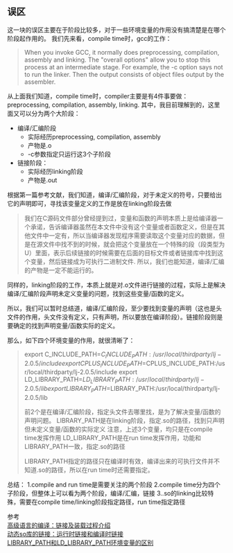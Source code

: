 ## 误区

这一块的误区主要在于阶段比较多，对于一些环境变量的作用没有搞清楚是在哪个阶段起作用的。
我们先来看，compile time时，gcc的工作：
>When you invoke GCC, it normally does preprocessing, compilation, assembly and linking.  The "overall options" allow you to stop this process at an intermediate stage.  For example, the -c option says not to run the linker.  Then the output consists of object files output by the assembler.

从上面我们知道，compile time时，compiler主要是有4件事要做：preprocessing, compilation, assembly, linking.
其中，我目前理解到的，这里面又可以分为两个大阶段：
- 编译/汇编阶段
    - 实际经历preprocessing, compilation, assembly
    - 产物是.o
    - -c参数指定只运行这3个子阶段
- 链接阶段：
    - 实际经历linking阶段
    - 产物是.out

根据第一篇参考文献，我们知道，编译/汇编阶段，对于未定义的符号，只要给出它的声明即可，寻找该变量定义的工作是放在linking阶段去做
>我们在C源码文件部分曾经提到过，变量和函数的声明本质上是给编译器一个承诺，告诉编译器虽然在本文件中没有这个变量或者函数定义，但是在其他文件中一定有，所以当编译器发现程序需要读取这个变量对应的数据，但是在源文件中找不到的时候，就会把这个变量放在一个特殊的段（段类型为 U）里面，表示后续链接的时候需要在后面的目标文件或者链接库中找到这个变量，然后链接成为可执行二进制文件.
所以，我们也能知道，编译/汇编的产物是一定不能运行的。

同样的，linking阶段的工作，本质上就是对.o文件进行链接的过程，实际上是解决编译/汇编阶段声明未定义变量的问题，找到这些变量/函数的定义。

所以，我们可以暂时总结道，编译/汇编阶段，至少要找到变量的声明（这也是头文件的作用，头文件没有定义，只有声明，所以要放在编译阶段）。链接阶段则是要确定的找到声明变量/函数实际的定义。

那么，如下四个环境变量的作用，就很清晰了：
>export C_INCLUDE_PATH=$C_INCLUDE_PATH:/usr/local/thirdparty/lj-2.0.5/include                                                                                                    export CPLUS_INCLUDE_PATH=$CPLUS_INCLUDE_PATH:/usr/local/thirdparty/lj-2.0.5/include
export LD_LIBRARY_PATH=$LD_LIBRARY_PATH:/usr/local/thirdparty/lj-2.0.5/lib
export LIBRARY_PATH=$LIBRARY_PATH:/usr/local/thirdparty/lj-2.0.5/lib
>
>前2个是在编译/汇编阶段，指定头文件去哪里找，是为了解决变量/函数的声明问题。
>LIBRARY_PATH是在linking阶段，指定.so的路径，找到只声明但未定义变量/函数的实际定义
>注意，上述3个变量，均只是在compile time发挥作用
>LD_LIBRARY_PATH是在run time发挥作用，功能和LIBRARY_PATH一致，指定.so的路径
>
>LIBRARY_PATH指定的路径只在编译时有效，编译出来的可执行文件并不知道.so的路径，所以在run time时还需要指定。

总结：
1.compile and run time是需要关注的两个阶段
2.compile time分为四个子阶段，但整体上可以看为两个阶段，编译/汇编，链接
3..so的linking比较特殊，需要在compile time/linking阶段指定路径，run time指定路径

参考<br>
[高级语言的编译：链接及装载过程介绍](https://tech.meituan.com/2015/01/22/linker.html?from=timeline&isappinstalled=0)<br>
[动态so库的链接：运行时链接和编译时链接](https://blog.csdn.net/u012247418/article/details/79729274)<br>
[LIBRARY_PATH和LD_LIBRARY_PATH环境变量的区别](https://www.cnblogs.com/panfeng412/archive/2011/10/20/library_path-and-ld_library_path.html)<br>